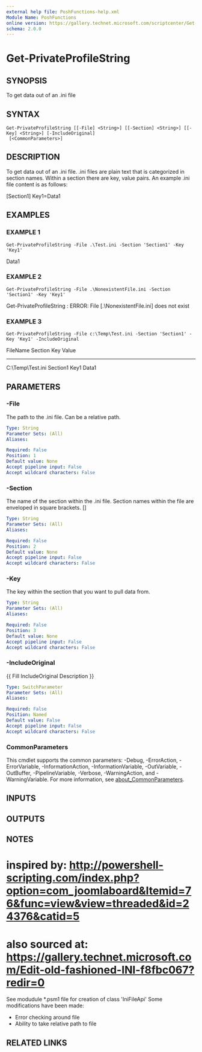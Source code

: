 ```yaml
---
external help file: PoshFunctions-help.xml
Module Name: PoshFunctions
online version: https://gallery.technet.microsoft.com/scriptcenter/Get-MachineType-VM-or-ff43f3a9
schema: 2.0.0
---
```


# Get-PrivateProfileString

## SYNOPSIS
To get data out of an .ini file

## SYNTAX

```
Get-PrivateProfileString [[-File] <String>] [[-Section] <String>] [[-Key] <String>] [-IncludeOriginal]
 [<CommonParameters>]
```

## DESCRIPTION
To get data out of an .ini file.
.ini files are plain text that is categorized
in section names.
Within a section there are key, value pairs.
An example .ini
file content is as follows:

\[Section1\]
Key1=Data1

## EXAMPLES

### EXAMPLE 1
```
Get-PrivateProfileString -File .\Test.ini -Section 'Section1' -Key 'Key1'
```

Data1

### EXAMPLE 2
```
Get-PrivateProfileString -File .\NonexistentFile.ini -Section 'Section1' -Key 'Key1'
```

Get-PrivateProfileString : ERROR: File \[.\NonexistentFile.ini\] does not exist

### EXAMPLE 3
```
Get-PrivateProfileString -File c:\Temp\Test.ini -Section 'Section1' -Key 'Key1' -IncludeOriginal
```

FileName         Section  Key  Value
--------         -------  ---  -----
C:\Temp\Test.ini Section1 Key1 Data1

## PARAMETERS

### -File
The path to the .ini file.
Can be a relative path.

```yaml
Type: String
Parameter Sets: (All)
Aliases:

Required: False
Position: 1
Default value: None
Accept pipeline input: False
Accept wildcard characters: False
```

### -Section
The name of the section within the .ini file.
Section names within the file
are enveloped in square brackets.
\[\]

```yaml
Type: String
Parameter Sets: (All)
Aliases:

Required: False
Position: 2
Default value: None
Accept pipeline input: False
Accept wildcard characters: False
```

### -Key
The key within the section that you want to pull data from.

```yaml
Type: String
Parameter Sets: (All)
Aliases:

Required: False
Position: 3
Default value: None
Accept pipeline input: False
Accept wildcard characters: False
```

### -IncludeOriginal
{{ Fill IncludeOriginal Description }}

```yaml
Type: SwitchParameter
Parameter Sets: (All)
Aliases:

Required: False
Position: Named
Default value: False
Accept pipeline input: False
Accept wildcard characters: False
```

### CommonParameters
This cmdlet supports the common parameters: -Debug, -ErrorAction, -ErrorVariable, -InformationAction, -InformationVariable, -OutVariable, -OutBuffer, -PipelineVariable, -Verbose, -WarningAction, and -WarningVariable. For more information, see [about_CommonParameters](http://go.microsoft.com/fwlink/?LinkID=113216).

## INPUTS

## OUTPUTS

## NOTES
# inspired by: http://powershell-scripting.com/index.php?option=com_joomlaboard&Itemid=76&func=view&view=threaded&id=24376&catid=5
# also sourced at: https://gallery.technet.microsoft.com/Edit-old-fashioned-INI-f8fbc067?redir=0

See modudule *.psm1 file for creation of class 'IniFileApi'
Some modifications have been made:
* Error checking around file
* Ability to take relative path to file

## RELATED LINKS
